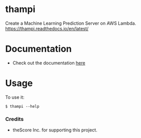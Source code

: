 # thampi

Create a Machine Learning Prediction Server on AWS Lambda. https://thampi.readthedocs.io/en/latest/



# Documentation
* Check out the documentation [here](https://thampi.readthedocs.io/en/latest/)

# Usage

To use it:

    $ thampi --help


### Credits
* theScore Inc. for supporting this project.
